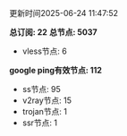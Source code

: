 更新时间2025-06-24 11:47:52

**总订阅: 22**
**总节点: 5037**
- vless节点: 6

**google ping有效节点: 112**
- ss节点: 95
- v2ray节点: 15
- trojan节点: 1
- ssr节点: 1
